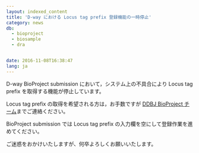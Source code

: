 ```yaml
---
layout: indexed_content
title: 'D-way における Locus tag prefix 登録機能の一時停止'
category: news
db:
  - bioproject
  - biosample
  - dra


date: 2016-11-08T16:38:47
lang: ja
---
```


<p>D-way BioProject submission において，システム上の不具合により Locus tag prefix を取得する機能が停止しています。</p>

<p class="attention">Locus tag prefix の取得を希望される方は，お手数ですが <a href="/contact-ddbj.html?db=bioproject">DDBJ BioProject チーム</a>までご連絡ください。</p>

<p>BioProject submission では Locus tag prefix の入力欄を空にして登録作業を進めてください。</p>

<p>ご迷惑をおかけいたしますが、何卒よろしくお願いいたします。</p>
